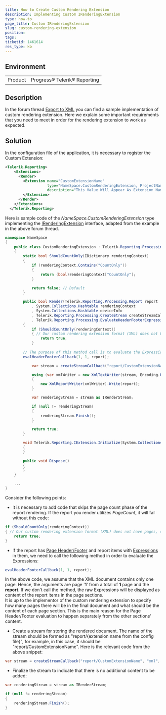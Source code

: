 ```yaml
---
title: How to Create Custom Rendering Extension
description: Implementing Custom IRenderingExtension
type: how-to
page_title: Custom IRenderingExtension
slug: custom-rendering-extension
position: 
tags: 
ticketid: 1461614
res_type: kb
---
```


## Environment
<table>
	<tbody>
		<tr>
			<td>Product</td>
			<td>Progress® Telerik® Reporting</td>
		</tr>
	</tbody>
</table>


## Description
In the forum thread [Export to XML](https://www.telerik.com/forums/export-to-xml) you can find a sample implementation of custom 
rendering extension. Here we explain some important requirements that you need to meet in order for the rendering extension 
to work as expected. 

## Solution
In the configuration file of the application, it is necessary to register the Custom Extension:
```XML
<Telerik.Reporting>
    <Extensions>
      <Render>
        <Extension name="CustomExtensionName" 
                   type="NameSpace.CustomRenderingExtension, ProjectName" 
                   description="This Value Will Appear As Extension Name In the Export Options of the Viewers and Designers">
        </Extension>
      </Render>
    </Extensions>
  </Telerik.Reporting>
```

Here is sample code of the _NameSpace.CustomRenderingExtension_ type implementing the 
[IRenderingExtension](../t-telerik-reporting-processing-irenderingextension) interface, adapted from the example in the above 
forum thread.
```C#
namespace NameSpace
{
    public class CustomRenderingExtension : Telerik.Reporting.Processing.IRenderingExtension
    {
        static bool ShouldCountOnly(IDictionary renderingContext)
        {
            if (renderingContext.Contains("CountOnly"))
            {
                return (bool)renderingContext["CountOnly"];
            }

            return false; // Default
        }

        public bool Render(Telerik.Reporting.Processing.Report report
            , System.Collections.Hashtable renderingContext
            , System.Collections.Hashtable deviceInfo
            , Telerik.Reporting.Processing.CreateStream createStreamCallback
            , Telerik.Reporting.Processing.EvaluateHeaderFooterExpressions evalHeaderFooterCallback)
        {
            if (ShouldCountOnly(renderingContext))
            { // Our custom rendering extension format (XML) does not have pages, so we do not need to count pages.
                return true;
            }
	    
	    // The purpose of this method call is to evaluate the Expressions on the page sections of the only page that we have
	    evalHeaderFooterCallback(1, 1, report);

            var stream = createStreamCallback("report/CustomExtensionName", "xml", Encoding.UTF8, "application/xml");

            using (var xmlWriter = new XmlTextWriter(stream, Encoding.UTF8))
            {
                new XmlReportWriter(xmlWriter).Write(report);
            }

            var renderingStream = stream as IRenderStream;

            if (null != renderingStream)
            {
                renderingStream.Finish();
            }

            return true;
        }

        void Telerik.Reporting.IExtension.Initialize(System.Collections.Hashtable deviceInfo)
        {
        }

        public void Dispose()
        {
        }
    }

    ...
}
```
Consider the following points: 

* It is necessary to add code that skips the page count phase of the report rendering. If the report you render utilizes _PageCount_, 
it will fail without this code:
```C#
if (ShouldCountOnly(renderingContext))
{ // Our custom rendering extension format (XML) does not have pages, so we do not need to count pages.
    return true;
}
```
* If the report has [Page Header/Footer](../designing-reports-creating-page-headers-and-footers) and report items with [Expressions](../report-expressions) in them, we need to call the following method in order to evaluate the Expressions:
```C#
evalHeaderFooterCallback(1, 1, report);
```
In the above code, we assume that the XML document contains only one page. Hence, the arguments are page '__1__' from a total of __1__ page and the __report__. If we don't call the method, the raw Expressions will be displayed as content of the report items in the page sections.  
It is up to the implementor of the custom rendering extension to specify how many pages there will be in the final document and what should be the content of each page section. This is the main reason for the Page Header/Footer evaluation to happen separately from the other sections' content.
* Create a stream for storing the rendered document. The name of the stream should be formed as 
"report/{extension name from the config file}", for example, in this case, it should be "report/CustomExtensionName". Here is 
the relevant code from the above snippet:
```C#
var stream = createStreamCallback("report/CustomExtensionName", "xml", Encoding.UTF8, "application/xml");
```
* Finalize the stream to indicate that there is no additional content to be added: 
```C#
var renderingStream = stream as IRenderStream;

if (null != renderingStream)
{
    renderingStream.Finish();
}
```

